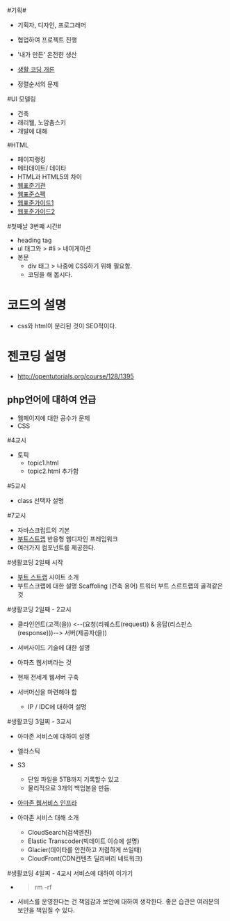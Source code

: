 #기획#

- 기획자, 디자인, 프로그래머

- 협업하여 프로젝트 진행

- '내가 만든' 온전한 생산

- [생활 코딩 개론](http://egoing.net/1311)

- 정렬순서의 문제

#UI 모델링
- 건축
- 래리웰, 노암촘스키
- 개발에 대해

#HTML
- 페이지랭킹
- 메타데이트/ 데이타
- HTML과 HTML5의 차이
- [웹표준기관](http://www.w3c.org)
- [웹표준스펙](http://www.w3.org/TR)
- [웹표준가이드1](http://open-stand.org/)
- [웹표준가이드2](http://docs.webplatform.org/wiki/Main_Page)

#첫째날 3번쨰 시간#
- heading tag
- ul 태그와 > #li >  네이게이션
- 본문
	- div 태그 > 나중에 CSS하기 위해 필요함.
	- 코딩을 해 봅시다.

# 코드의 설명
- css와 html이 분리된 것이 SEO적이다.

# 젠코딩 설명
- http://opentutorials.org/course/128/1395

## php언어에 대하여 언급
- 웹페이지에 대한 공수가 문제
- CSS

#4교시
- 토픽 
  - topic1.html
  - topic2.html 추가함

 #5교시
 - class 선택자 설명

 #7교시
 - 자바스크립트의 기본
 - [부트스트랩](http://twitter.github.com/bootstrap/) 반응형 웹디자인 프레임워크
 - 여러가지 컴포넌트를 제공한다.
    




#생활코딩 2일째 시작
- [부트 스트랩](http://github.com) 사이트 소개
- 부트스크랩에 대한 설명 Scaffoling (건축 용어) 트워터 부트 스르트랩의 골격같은 것

#생활코딩 2일째 - 2교시
- 클라인언트(고객(을)) <--(요청(리퀘스트(request)) & 응답(리스판스(response)))--> 서버(제공자(을))

- 서버사이드 기술에 대한 설명
- 아파츠 웹서버라는 것
- 현재 전세계 웹서버 구축

- 서버머신을 마련해야 함
	- IP / IDC에 대하여 설멍

#생활코딩 3일찌 - 3교시
- 아마존 서비스에 대하여 설명
- 엘라스틱
- S3
	- 단일 파일을 5TB까지 기록할수 있고
	- 물리적으로 3개의 백업본을 만듬.

- [아마존 웹서비스 인프라](http://aws.amazon.com)
- 아마존 서비스 대해 소개
    - CloudSearch(검색엔진)
    - Elastic Transcoder(빅데이트 이슈에 설명)
    - Glacier(데이타를 안전하고 저렴하게 쓰일때)
    - CloudFront(CDN컨텐츠 딜리버리 네트워크)

 #생활코딩 4일찌 - 4교시 서비스에 대하여 이갸기
- > rm -rf
- 서비스를 운영한다는 건 책임감과 보안에 대하여 생각한다. 좋은 습관은 여러분의 보안을 책임질 수 있다.
 

